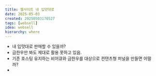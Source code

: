 ```yaml
---
title: 웹사이트 내 입맛대로
date: 2025-05-03
created: 20250503170527
tags: [websell]
idea: websell
hierarchy: where
---
```

* 내 입맛대로 판매할 수 있을까?
* 금한우만 봐도 제대로 활용 못하고 있음.
* 기존 호스팅 유지하는 비어큐와 금한우를 대상으로 컨텐츠형 퍼널을 만들면 어떨까?
* 
